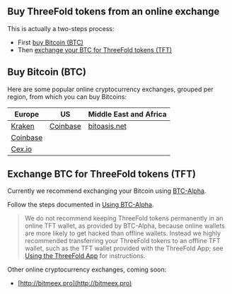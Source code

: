 ## Buy ThreeFold tokens from an online exchange

This is actually a two-steps process:
- First [buy Bitcoin (BTC)](#step1)
- Then [exchange your BTC for ThreeFold tokens (TFT)](#step2)

<a id='step1'></a>

## Buy Bitcoin (BTC)

Here are some popular online cryptocurrency exchanges, grouped per region, from which you can buy Bitcoins:

Europe | US | Middle East and Africa |
--------|----|-----------------------|
[Kraken](https://www.kraken.com/) | [Coinbase](https://www.coinbase.com/buy-bitcoin) | [bitoasis.net](https://bitoasis.net/en/front/faq)
[Coinbase](https://www.coinbase.com/buy-bitcoin)| |
[Cex.io](https://cex.io/buy-bitcoins) | |


<a id='step2'></a>

## Exchange BTC for ThreeFold tokens (TFT)

Currently we recommend exchanging your Bitcoin using [BTC-Alpha](https://btc-alpha.com/).

Follow the steps documented in [Using BTC-Alpha](/how_to_buy/btc-alpha.md).

> We do not recommend keeping ThreeFold tokens permanently in an online TFT wallet, as provided by BTC-Alpha, because online wallets are more likely to get hacked than offline wallets. Instead we highly recommended transferring your ThreeFold tokens to an offline TFT wallet, such as the TFT wallet provided with the ThreeFold App; see [Using the ThreeFold App](/threefold_app.md) for instructions.

Other online cryptocurrency exchanges, coming soon:
- [http://bitmeex.pro](http://bitmeex.pro)